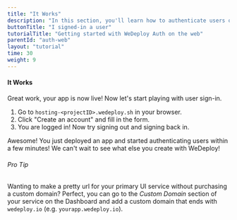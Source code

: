 ```yaml
---
title: "It Works"
description: "In this section, you'll learn how to authenticate users on the web using the WeDeploy API Client."
buttonTitle: "I signed-in a user"
tutorialTitle: "Getting started with WeDeploy Auth on the web"
parentId: "auth-web"
layout: "tutorial"
time: 30
weight: 9
---
```


#### It Works

Great work, your app is now live! Now let's start playing with user sign-in.

1. Go to `hosting-<projectID>.wedeploy.sh` in your browser.
2. Click "Create an account" and fill in the form.
3. You are logged in! Now try signing out and signing back in.

Awesome! You just deployed an app and started authenticating users within a few minutes! We can't wait to see what else you create with WeDeploy!

<aside>

###### <span class="icon-16-star"></span> Pro Tip

Wanting to make a pretty url for your primary UI service without purchasing a custom domain? Perfect, you can go to the _Custom Domain_ section of your service on the Dashboard and add a custom domain that ends with `wedeploy.io` (e.g. `yourapp.wedeploy.io`).

</aside>
